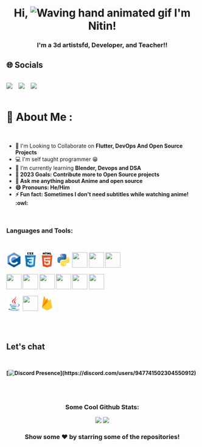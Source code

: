 <h1 align="center"> Hi, <img src="https://raw.githubusercontent.com/nixin72/nixin72/master/wave.gif" 
         alt="Waving hand animated gif"
         height="45"
         width="45" /> I'm Nitin!</h1>
<h3 align="center">I'm a 3d artistsfd, Developer, and Teacher!!</h3>
	 
## 🌐 Socials
<br/>
<a href="mailto:nitinsharmaa787@gmail.com">
  <img align="left" width="32px" src="https://cdn-icons-png.flaticon.com/512/281/281769.png" />
</a>
<a href="https://www.youtube.com/c/MrBioNik">
  <img align="left" width="32px" src="https://i.pinimg.com/originals/46/02/cb/4602cbc18967da9c1eba7452905cd99b.png" />
</a>
<a href="https://discord.com/users/947741502304550912">
  <img align="left" width="32px" src="https://cdn-icons-png.flaticon.com/512/2111/2111370.png" />
</a>

<br/>
<br/>

# 💫 About Me :

<br/>

<div>
  <ul>
    <li>👯 I'm Looking to Collaborate on  <b>Flutter, DevOps And Open Source Projects</b></li>
    <li>💻 I'm self taught programmer 😁</li>
    <li>🌱 I’m currently learning <b>Blender, Devops and DSA<b></li>
    <li>🥅 2023 Goals: Contribute more to Open Source projects</li>
    <li>💬 Ask me anything about Anime and open source</li>
    <li>😄 Pronouns: He/Him</li>
    <li>⚡ Fun fact: Sometimes I don't need subtitles while watching anime! :owl:</li>
</ul> 
</div>

<br />
<h3 align="left">Languages and Tools:</h3> 
<br/>
<p align="left">
<code><img height="40" width="40" src="https://raw.githubusercontent.com/devicons/devicon/master/icons/c/c-original.svg"></code> 
<code><img height="40" width="40" src="https://raw.githubusercontent.com/devicons/devicon/master/icons/css3/css3-original-wordmark.svg"></code> 
<code><img height="40" width="40" src="https://raw.githubusercontent.com/devicons/devicon/master/icons/html5/html5-original-wordmark.svg"></code> 
<code><img height="40" width="40" src="https://raw.githubusercontent.com/devicons/devicon/master/icons/python/python-original.svg"></code>
<code><img height="40" width="40" src="https://upload.wikimedia.org/wikipedia/commons/9/96/Sass_Logo_Color.svg"></code>
<code><img height="40" width="40" src="https://upload.wikimedia.org/wikipedia/commons/a/a7/React-icon.svg"></code>
<code><img height="40" width="40" src="https://upload.wikimedia.org/wikipedia/commons/c/c6/Dart_logo.png"></code>

<code><img height="40" width="40" src="https://upload.wikimedia.org/wikipedia/commons/9/9a/Laravel.svg"></code>
<code><img height="40" width="40" src="https://upload.wikimedia.org/wikipedia/commons/2/27/PHP-logo.svg"></code>
<code><img height="40" width="40" src="https://upload.wikimedia.org/wikipedia/commons/9/93/MongoDB_Logo.svg"></code>
<code><img height="40" width="40" src="https://upload.wikimedia.org/wikipedia/commons/9/91/Octicons-mark-github.svg"></code>
<code><img height="40" width="40" src="https://upload.wikimedia.org/wikipedia/commons/9/9a/Visual_Studio_Code_1.35_icon.svg"></code>
<code><img height="40" width="40" src="https://upload.wikimedia.org/wikipedia/commons/9/9c/IntelliJ_IDEA_Icon.svg"></code>


<code><img height="40" width="40" src="https://raw.githubusercontent.com/devicons/devicon/master/icons/java/java-original.svg"></code>
<code><img height="40" width="40" src="https://upload.wikimedia.org/wikipedia/commons/thumb/3/3f/Git_icon.svg/1024px-Git_icon.svg.png"></code>
<code><img height="40" width="40" src="https://raw.githubusercontent.com/github/explore/80688e429a7d4ef2fca1e82350fe8e3517d3494d/topics/firebase/firebase.png"></code>

<!--END_SECTION:activity-->

</details>

<br />
<br />

## Let's chat

<br/>

[![Discord Presence](https://lanyard-profile-readme.vercel.app/api/947741502304550912?theme=dark&animated=false&hideDiscrim=true&borderRadius=30px&idleMessage=and%20then%20I%20heard%20you%20were%20dead...)](https://discord.com/users/947741502304550912)

<br/>
<br/>
<div align="center">
 <h3>Some Cool Github Stats:</h3> 
</div>

<p align="center">
  <img width="48%" src="https://github-readme-stats.vercel.app/api?username=nitin-787&show_icons=true&theme=tokyonight" />
  <img width="48%" src="https://github-readme-streak-stats.herokuapp.com/?user=nitin-787&theme=tokyonight" />
</p>

[twitter]: https://twitter.com/nitinn787
[youtube]: https://www.youtube.com/c/MrBioNik
[instagram]: https://www.instagram.com/nitin787_/
[linkedin]: https://www.linkedin.com/in/nitin787/

<div align="center">

### Show some ❤️ by starring some of the repositories!

</div>

